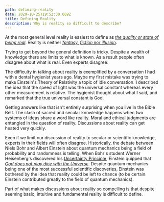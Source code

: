 ```yaml
---
path: defining-reality
date: 2020-10-25T19:52:30.669Z
title: Defining Reality
description: Why is reality so difficult to describe?
---
```

At the most general level reality is easiest to define as *[the quality or state of being real](https://www.merriam-webster.com/dictionary/reality)*. Reality is neither [*fantasy, fiction* nor *illusion*](https://www.merriam-webster.com/thesaurus/reality).

Trying to get beyond the general definition is tricky. Despite a wealth of knowledge there are limits to what is known. As a result people often disagree about what is real. Even experts disagree.

The difficulty in talking about reality is exemplified by a conversation I had with a dental hygienist years ago. Maybe my first mistake was trying to make Einstein's Theory of Relativity a topic of idle conversation. I described the idea that the speed of light was the universal constant whereas every other measurement is relative. The hygienist thought about what I said, and remarked that the true universal constant is God. 

Getting answers like that isn't entirely surprising when you live in the Bible Belt. The clash of sacred and secular knowledge happens when two systems of ideas share a word like reality. Moral and ethical judgments are entangled in the question of reality. Discussions about reality can get heated very quickly.

Even if we limit our discussion of reality to secular or scientific knowledge, experts in their fields will often disagree. Historically, the debate between Niels Bohr and Albert Einstein about quantum mechanics being a field of probability and randomness is telling. When Bohr's student Werner Heisenberg's discovered his [Uncertainty Principle](https://plato.stanford.edu/entries/qt-uncertainty/), Einstein quipped that *[God does not play dice with the Universe](https://www.businessinsider.com/god-does-not-play-dice-quote-meaning-2015-11)*. Despite quantum mechanics being one of the most successful scientific discoveries, Einstein was bothered by the idea that reality could be left to chance (to be certain Einstein contributed greatly to the field of quantum mechanics).

Part of what makes discussions about reality so compelling is that despite seeming basic, intuitive and fundamental reality is difficult to define.
